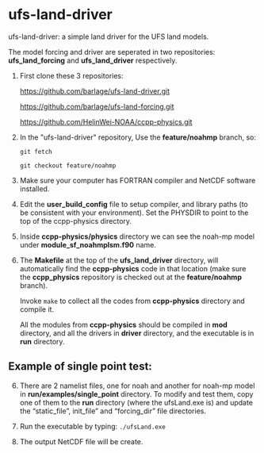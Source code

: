 # ufs-land-driver

ufs-land-driver: a simple land driver for the UFS land models.

The model forcing and driver are seperated in two repositories: **ufs_land_forcing** and **ufs_land_driver** respectively.

1) First clone these 3 repositories: 

    https://github.com/barlage/ufs-land-driver.git

    https://github.com/barlage/ufs-land-forcing.git

    https://github.com/HelinWei-NOAA/ccpp-physics.git

2) In the "ufs-land-driver" repository, Use the **feature/noahmp** branch, so: 

    `git fetch`

    `git checkout feature/noahmp`

3) Make sure your computer has FORTRAN compiler and NetCDF software installed.

4) Edit the **user_build_config** file to setup compiler, and library paths (to be consistent with your environment). Set the PHYSDIR to point to the top of the ccpp-physics directory.

5) Inside **ccpp-physics/physics** directory we can see the noah-mp model under **module_sf_noahmplsm.f90** name. 
6) The **Makefile** at the top of the **ufs_land_driver** directory, will automatically find the **ccpp-physics** code in that location (make sure the **ccpp_physics** repository is checked out at the **feature/noahmp** branch). 

    Invoke `make` to collect all the codes from **ccpp-physics** directory and compile it. 
 
    All the modules from **ccpp-physics** should be compiled in **mod** directory, and all the drivers in **driver** directory, and the executable is in **run** directory.

## Example of single point test:
6) There are 2 namelist files, one for noah and another for noah-mp model in **run/examples/single_point** directory. To modify and test them, copy one of them to the **run** directory (where the ufsLand.exe is) and update   the “static_file”, init_file” and “forcing_dir” file directories.

7) Run the executable by typing: `./ufsLand.exe`

7) The output NetCDF file will be create. 
